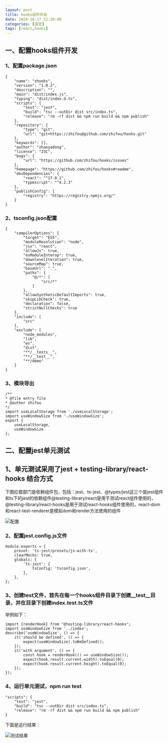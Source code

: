 ```yaml
---
layout: post
title: hooks组件开发
date: 2024-10-17 22:20:00
categories: [语言]
tags: [react,hooks]
---
```


## 一、配置hooks组件开发

### 1、配置package.json

```
{
    "name": "zhooks",
    "version": "1.0.2",
    "description": "",
    "main": "dist/index.js",
    "typing": "dist/index.d.ts",
    "scripts": {
        "test": "jest",
        "build": "tsc --outDir dist src/index.ts",
        "release": "rm -rf dist && npm run build && npm publish"
    },
    "repository": {
        "type": "git",
        "url": "git+https://zhifou@github.com/zhifou/hooks.git"
    },
    "keywords": [],
    "author": "zhaoyadong",
    "license": "ISC",
    "bugs": {
        "url": "https://github.com/zhifou/hooks/issues"
    },
    "homepage": "https://github.com/zhifou/hooks#readme",
    "devDependencies": {
        "react": "^17.0.1",
        "typescript": "^4.2.3"
    },
    "publishConfig": {
        "registry": "https://registry.npmjs.org/"
    }
}
```

### 2、tsconfig.json配置

```
{
    "compilerOptions": {
        "target": "ES5",
        "moduleResolution": "node",
        "jsx": "react",
        "allowJs": true,
        "esModuleInterop": true,
        "downlevelIteration": true,
        "sourceMap": true,
        "baseUrl": ".",
        "paths": {
            "@/*": [
                "src/*"
            ]
        },
        "allowSyntheticDefaultImports": true,
        "skipLibCheck": true,
        "declaration": false,
        "strictNullChecks": true
    },
    "include": [
        "src"
    ],
    "exclude": [
        "node_modules",
        "lib",
        "es",
        "dist",
        "**/__tests__",
        "**/__test__",
        "**/demo"
    ]
}
```

### 3、模块导出

```
/**
* @file entry file
* @author zhifou
*/
import useLocalStorage from './useLocalStorage';
import useWindowSize from './useWindowSize';
export {
    useLocalStorage,
    useWindowSize
};
```

## 二、配置jest单元测试

## 1、单元测试采用了jest + testing-library/react-hooks 结合方式

下图红框部门是依赖组件包，包括：jest、ts-jest、@types/jest这三个是jest组件和ts下的jest的依赖组件@testing-library/react是用于测试react组件使用的，@testing-library/react-hooks是用于测试react-hooks组件使用的，react-dom和react-test-renderer是模拟dom和render方法使用的组件

![配置](http://www.abcstatic.com/images/jpg/react-hooks-jest-2.jpg)

### 2、配置jest.config.js文件

```
module.exports = {
    preset: 'ts-jest/presets/js-with-ts',
    clearMocks: true,
    globals: {
        'ts-jest': {
            tsConfig: 'tsconfig.json',
        },
    },
};
```

### 3、创建test文件，首先在每一个hooks组件目录下创建__test__目录，并在目录下创建index.test.ts文件

举例如下：

```
import {renderHook} from "@testing-library/react-hooks";
import useWindowSize from '../index';
describe('useWindowSize', () => {
    it('should be defined', () => {
        expect(useWindowSize).toBeDefined();
    });
    it('with argument', () => {
        const hook = renderHook(() => useWindowSize());
        expect(hook.result.current.width).toEqual(0);
        expect(hook.result.current.height).toEqual(0);
    });
});
```

### 4、运行单元测试，npm run test

```
"scripts": {
    "test": "jest",
    "build": "tsc --outDir dist src/index.ts",
    "release": "rm -rf dist && npm run build && npm publish"
}
```

下面是运行结果：

![测试结果](http://www.abcstatic.com/images/jpg/react-hooks-jest-1.jpg)
